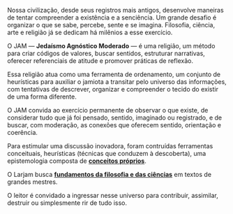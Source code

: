 Nossa civilização, desde seus registros mais antigos, desenvolve maneiras de tentar compreender a existência e a senciência. Um grande desafio é organizar o que se sabe, percebe, sente e se imagina. Filosofia, ciência, arte e religião já se dedicam há milênios a esse exercício.

O JAM — **Jedaísmo Agnóstico Moderado** — é uma religião, um método para criar códigos de valores, buscar sentidos, estruturar narrativas, oferecer referenciais de atitude e promover práticas de reflexão.

Essa religião atua como uma ferramenta de ordenamento, um conjunto de heurísticas para auxiliar o jamiota a transitar pelo universo das informações, com tentativas de descrever, organizar e compreender o tecido do existir de uma forma diferente.

O JAM convida ao exercício permanente de observar o que existe, de considerar tudo que já foi pensado, sentido, imaginado ou registrado, e de buscar, com moderação, as conexões que oferecem sentido, orientação e coerência.

Para estimular uma discussão inovadora, foram contruídas ferramentas conceituais, heurísticas (técnicas que conduzem à descoberta), uma epistemologia composta de [**conceitos próprios**](construcao/glossario.md).

O Larjam busca [**fundamentos da filosofia e das ciências**](construcao/referencias.md) em textos de grandes mestres. 

O leitor é convidado a ingressar nesse universo para contribuir, assimilar, destruir ou simplesmente rir de tudo isso.